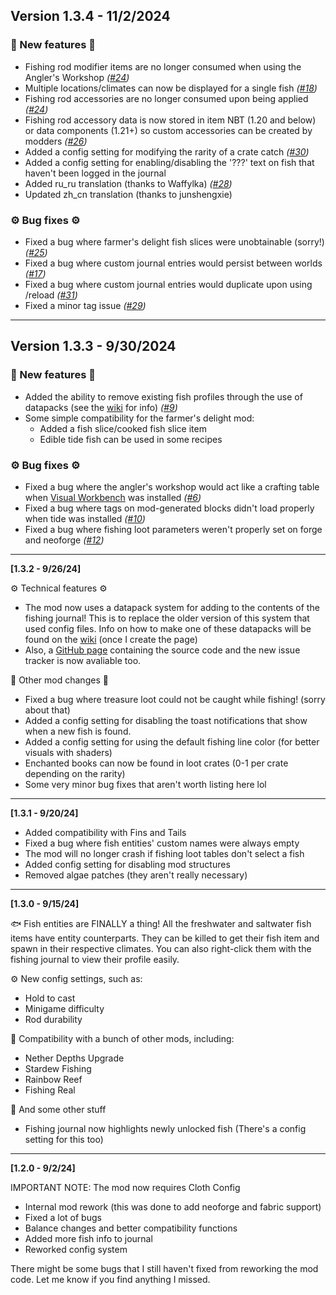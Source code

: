 ## Version 1.3.4 - 11/2/2024

### 🎣 New features 🎣
- Fishing rod modifier items are no longer consumed when using the Angler's Workshop _([#24](https://github.com/Lightning-64/Tide/issues/24))_
- Multiple locations/climates can now be displayed for a single fish _([#18](https://github.com/Lightning-64/Tide/issues/18))_
- Fishing rod accessories are no longer consumed upon being applied _([#24](https://github.com/Lightning-64/Tide/issues/24))_
- Fishing rod accessory data is now stored in item NBT (1.20 and below) or data components (1.21+) so custom accessories can be created by modders _([#26](https://github.com/Lightning-64/Tide/issues/26))_
- Added a config setting for modifying the rarity of a crate catch _([#30](https://github.com/Lightning-64/Tide/issues/30))_
- Added a config setting for enabling/disabling the '???' text on fish that haven't been logged in the journal
- Added ru_ru translation (thanks to Waffylka) _([#28](https://github.com/Lightning-64/Tide/issues/28))_
- Updated zh_cn translation (thanks to junshengxie)

### ⚙️ Bug fixes ⚙️
- Fixed a bug where farmer's delight fish slices were unobtainable (sorry!) _([#25](https://github.com/Lightning-64/Tide/issues/25))_
- Fixed a bug where custom journal entries would persist between worlds _([#17](https://github.com/Lightning-64/Tide/issues/17))_
- Fixed a bug where custom journal entries would duplicate upon using /reload _([#31](https://github.com/Lightning-64/Tide/issues/31))_
- Fixed a minor tag issue _([#29](https://github.com/Lightning-64/Tide/issues/29))_

---

## Version 1.3.3 - 9/30/2024

### 🎣 New features 🎣
- Added the ability to remove existing fish profiles through the use of datapacks (see the [wiki](https://github.com/Lightning-64/Tide/wiki) for info) _([#9](https://github.com/Lightning-64/Tide/issues/9))_
- Some simple compatibility for the farmer's delight mod:
  - Added a fish slice/cooked fish slice item
  - Edible tide fish can be used in some recipes

### ⚙️ Bug fixes ⚙️
- Fixed a bug where the angler's workshop would act like a crafting table when [Visual Workbench](https://www.curseforge.com/minecraft/mc-mods/visual-workbench) was installed _([#6](https://github.com/Lightning-64/Tide/issues/6))_
- Fixed a bug where tags on mod-generated blocks didn't load properly when tide was installed _([#10](https://github.com/Lightning-64/Tide/issues/10))_
- Fixed a bug where fishing loot parameters weren't properly set on forge and neoforge _([#12](https://github.com/Lightning-64/Tide/issues/12))_

---

**[1.3.2 - 9/26/24]**

⚙️ Technical features ⚙️
- The mod now uses a datapack system for adding to the contents of the fishing journal! This is to
replace the older version of this system that used config files. Info on how to make one of these
datapacks will be found on the [wiki](https://github.com/Lightning-64/Tide/wiki) (once I create the page)
- Also, a [GitHub page](https://github.com/Lightning-64/Tide) containing the source code and the new
issue tracker is now avaliable too.

🎣 Other mod changes 🎣
- Fixed a bug where treasure loot could not be caught while fishing! (sorry about that)
- Added a config setting for disabling the toast notifications that show when a new fish is found.
- Added a config setting for using the default fishing line color (for better visuals with shaders)
- Enchanted books can now be found in loot crates (0-1 per crate depending on the rarity)
- Some very minor bug fixes that aren't worth listing here lol

---

**[1.3.1 - 9/20/24]**

- Added compatibility with Fins and Tails
- Fixed a bug where fish entities' custom names were always empty
- The mod will no longer crash if fishing loot tables don't select a fish
- Added config setting for disabling mod structures
- Removed algae patches (they aren't really necessary)

---

**[1.3.0 - 9/15/24]**

🐟 Fish entities are FINALLY a thing!
All the freshwater and saltwater fish items have entity counterparts.
They can be killed to get their fish item and spawn in their respective climates.
You can also right-click them with the fishing journal to view their profile easily.

⚙️ New config settings, such as:
- Hold to cast
- Minigame difficulty
- Rod durability

🚀 Compatibility with a bunch of other mods, including:
- Nether Depths Upgrade
- Stardew Fishing
- Rainbow Reef
- Fishing Real

🎣 And some other stuff
- Fishing journal now highlights newly unlocked fish (There's a config setting for this too)

---

**[1.2.0 - 9/2/24]**

IMPORTANT NOTE: The mod now requires Cloth Config

- Internal mod rework (this was done to add neoforge and fabric support)
- Fixed a lot of bugs
- Balance changes and better compatibility functions
- Added more fish info to journal
- Reworked config system

There might be some bugs that I still haven't fixed from reworking the mod code. Let me know if you find anything I missed.
